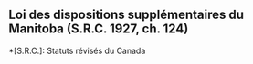 ## Loi des dispositions supplémentaires du Manitoba (S.R.C. 1927, ch. 124)
  *[S.R.C.]: Statuts révisés du Canada
